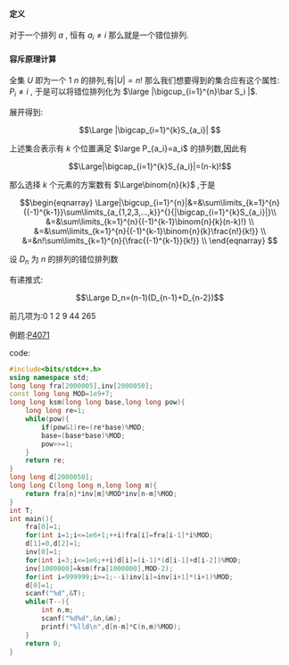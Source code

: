 #### 定义

对于一个排列 $a$ , 恒有 $a_i\ne i$ 那么就是一个错位排列.

#### 容斥原理计算

全集 $U$ 即为一个 $1~n$ 的排列,有$|U|=n!$ 那么我们想要得到的集合应有这个属性: $P_i \ne i$ , 于是可以将错位排列化为 $\large |\bigcup_{i=1}^{n}\bar S_i |$.

展开得到:

$$\Large |\bigcap_{i=1}^{k}S_{a_i}| $$


上述集合表示有 $k$ 个位置满足 $\large P_{a_i}=a_i$ 的排列数,因此有

$$\Large|\bigcap_{i=1}^{k}S_{a_i}|=(n-k)!$$

那么选择 $k$ 个元素的方案数有 $\Large\binom{n}{k}$ ,于是

$$\begin{eqnarray} 
\Large|\bigcup_{i=1}^{n}|&=&\sum\limits_{k=1}^{n}{(-1)^{k-1}}\sum\limits_{a_{1,2,3,...,k}}^{}{|\bigcap_{i=1}^{k}S_{a_i}|}\\
&=&\sum\limits_{k=1}^{n}{(-1)^{k-1}\binom{n}{k}(n-k)!}
\\
&=&\sum\limits_{k=1}^{n}{(-1)^{k-1}\binom{n}{k}\frac{n!}{k!}}
\\
&=&n!\sum\limits_{k=1}^{n}{\frac{(-1)^{k-1}}{k!}}
\\
\end{eqnarray}
$$

设 $D_n$ 为 $n$ 的排列的错位排列数

有递推式:

$$\Large D_n=(n-1)(D_{n-1}+D_{n-2})$$

前几项为:0 1 2 9 44 265

例题:[P4071](https://www.luogu.com.cn/problem/P4071)

code:
```cpp
#include<bits/stdc++.h>
using namespace std;
long long fra[2000005],inv[2000050];
const long long MOD=1e9+7;
long long ksm(long long base,long long pow){
    long long re=1;
    while(pow){
        if(pow&1)re=(re*base)%MOD;
        base=(base*base)%MOD;
        pow>>=1;
    }
    return re;
}
long long d[2000050];
long long C(long long n,long long m){
    return fra[n]*inv[m]%MOD*inv[n-m]%MOD;
}
int T;
int main(){
    fra[0]=1;
    for(int i=1;i<=1e6+1;++i)fra[i]=fra[i-1]*i%MOD;
    d[1]=0,d[2]=1;
    inv[0]=1;
    for(int i=3;i<=1e6;++i)d[i]=(i-1)*(d[i-1]+d[i-2])%MOD;
    inv[1000000]=ksm(fra[1000000],MOD-2);
    for(int i=999999;i>=1;--i)inv[i]=inv[i+1]*(i+1)%MOD;
    d[0]=1;
    scanf("%d",&T);
    while(T--){
        int n,m;
        scanf("%d%d",&n,&m);
        printf("%lld\n",d[n-m]*C(n,m)%MOD);
    }
    return 0;
}
```